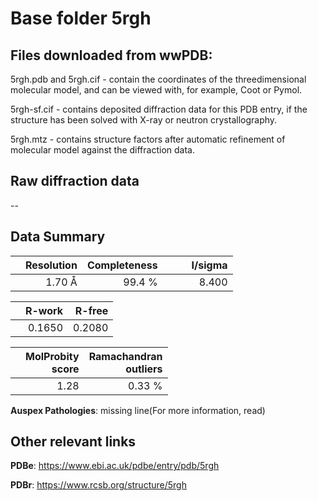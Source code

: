# Base folder 5rgh

## Files downloaded from wwPDB:

5rgh.pdb and 5rgh.cif - contain the coordinates of the threedimensional molecular model, and can be viewed with, for example, Coot or Pymol.

5rgh-sf.cif - contains deposited diffraction data for this PDB entry, if the structure has been solved with X-ray or neutron crystallography.

5rgh.mtz - contains structure factors after automatic refinement of molecular model against the diffraction data.

## Raw diffraction data

--<br> 

## Data Summary
|   | Resolution | Completeness| I/sigma |
|---|-------------:|----------------:|--------------:|
|   |1.70 Å|99.4  %|<img width=50/>8.400|

|   | **R-work**| **R-free**   
|---|-------------:|----------------:|           
||  0.1650|  0.2080|

|   |**MolProbity<br>score**| **Ramachandran<br>outliers** 
|---|-------------:|----------------:|
||  1.28|  0.33 %|

**Auspex Pathologies**: missing line(For more information, read)

 



## Other relevant links 
**PDBe**:  https://www.ebi.ac.uk/pdbe/entry/pdb/5rgh
 
**PDBr**: https://www.rcsb.org/structure/5rgh 

